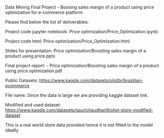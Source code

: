 Data Mining Final Project - Boosing sales margin of a product using price optimization for e-commerce platform

Please find below the list of deliverables:

Project code jupyter notebook: Price optimization/Price_Optimization.ipynb

Project code html: Price optimization/Price_Optimization.html

Slides for presentation: Price optimization/Boosting sales margin of a product using price.pptx

Final project report: - Price optimization/Boosting sales margin of a product using price optimization.pdf

Public Datasets: https://www.kaggle.com/datasets/olistbr/brazilian-ecommerce

File name: Since the data is large we are providing kaggle dataset link.

Modified and used dataset: https://www.kaggle.com/datasets/gaurichaudhari9/olist-store-modified-dataset

This is a real world store data provided hence it is not fitted to the model ideally
